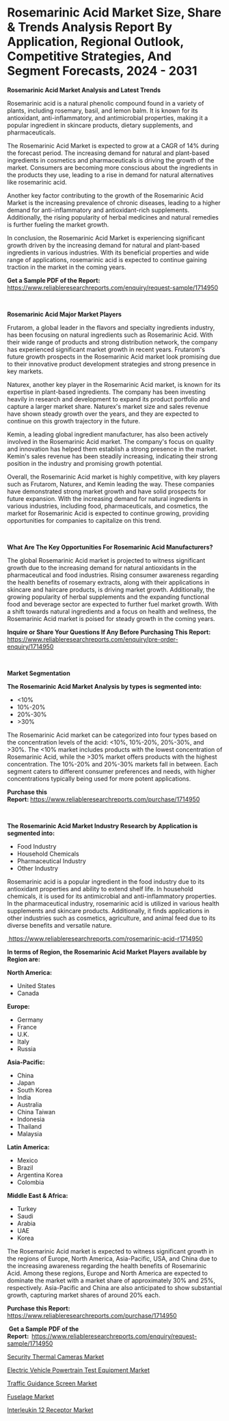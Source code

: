 <p><h1>Rosemarinic Acid Market Size, Share & Trends Analysis Report By Application, Regional Outlook, Competitive Strategies, And Segment Forecasts, 2024 - 2031</h1></p><p><strong>Rosemarinic Acid Market Analysis and Latest Trends</strong></p>
<p><p>Rosemarinic acid is a natural phenolic compound found in a variety of plants, including rosemary, basil, and lemon balm. It is known for its antioxidant, anti-inflammatory, and antimicrobial properties, making it a popular ingredient in skincare products, dietary supplements, and pharmaceuticals.</p><p>The Rosemarinic Acid Market is expected to grow at a CAGR of 14% during the forecast period. The increasing demand for natural and plant-based ingredients in cosmetics and pharmaceuticals is driving the growth of the market. Consumers are becoming more conscious about the ingredients in the products they use, leading to a rise in demand for natural alternatives like rosemarinic acid.</p><p>Another key factor contributing to the growth of the Rosemarinic Acid Market is the increasing prevalence of chronic diseases, leading to a higher demand for anti-inflammatory and antioxidant-rich supplements. Additionally, the rising popularity of herbal medicines and natural remedies is further fueling the market growth.</p><p>In conclusion, the Rosemarinic Acid Market is experiencing significant growth driven by the increasing demand for natural and plant-based ingredients in various industries. With its beneficial properties and wide range of applications, rosemarinic acid is expected to continue gaining traction in the market in the coming years.</p></p>
<p><strong>Get a Sample PDF of the Report:&nbsp;</strong> <a href="https://www.reliableresearchreports.com/enquiry/request-sample/1714950">https://www.reliableresearchreports.com/enquiry/request-sample/1714950</a></p>
<p>&nbsp;</p>
<p><strong>Rosemarinic Acid Major Market Players</strong></p>
<p><p>Frutarom, a global leader in the flavors and specialty ingredients industry, has been focusing on natural ingredients such as Rosemarinic Acid. With their wide range of products and strong distribution network, the company has experienced significant market growth in recent years. Frutarom's future growth prospects in the Rosemarinic Acid market look promising due to their innovative product development strategies and strong presence in key markets.</p><p>Naturex, another key player in the Rosemarinic Acid market, is known for its expertise in plant-based ingredients. The company has been investing heavily in research and development to expand its product portfolio and capture a larger market share. Naturex's market size and sales revenue have shown steady growth over the years, and they are expected to continue on this growth trajectory in the future.</p><p>Kemin, a leading global ingredient manufacturer, has also been actively involved in the Rosemarinic Acid market. The company's focus on quality and innovation has helped them establish a strong presence in the market. Kemin's sales revenue has been steadily increasing, indicating their strong position in the industry and promising growth potential.</p><p>Overall, the Rosemarinic Acid market is highly competitive, with key players such as Frutarom, Naturex, and Kemin leading the way. These companies have demonstrated strong market growth and have solid prospects for future expansion. With the increasing demand for natural ingredients in various industries, including food, pharmaceuticals, and cosmetics, the market for Rosemarinic Acid is expected to continue growing, providing opportunities for companies to capitalize on this trend.</p></p>
<p>&nbsp;</p>
<p><strong>What Are The Key Opportunities For Rosemarinic Acid Manufacturers?</strong></p>
<p><p>The global Rosemarinic Acid market is projected to witness significant growth due to the increasing demand for natural antioxidants in the pharmaceutical and food industries. Rising consumer awareness regarding the health benefits of rosemary extracts, along with their applications in skincare and haircare products, is driving market growth. Additionally, the growing popularity of herbal supplements and the expanding functional food and beverage sector are expected to further fuel market growth. With a shift towards natural ingredients and a focus on health and wellness, the Rosemarinic Acid market is poised for steady growth in the coming years.</p></p>
<p><strong>Inquire or Share Your Questions If Any Before Purchasing This Report:</strong> <a href="https://www.reliableresearchreports.com/enquiry/pre-order-enquiry/1714950">https://www.reliableresearchreports.com/enquiry/pre-order-enquiry/1714950</a></p>
<p>&nbsp;</p>
<p><strong>Market Segmentation</strong></p>
<p><strong>The Rosemarinic Acid Market Analysis by types is segmented into:</strong></p>
<p><ul><li><10%</li><li>10%-20%</li><li>20%-30%</li><li>>30%</li></ul></p>
<p><p>The Rosemarinic Acid market can be categorized into four types based on the concentration levels of the acid: <10%, 10%-20%, 20%-30%, and >30%. The <10% market includes products with the lowest concentration of Rosemarinic Acid, while the >30% market offers products with the highest concentration. The 10%-20% and 20%-30% markets fall in between. Each segment caters to different consumer preferences and needs, with higher concentrations typically being used for more potent applications.</p></p>
<p><strong>Purchase this Report:&nbsp;</strong><a href="https://www.reliableresearchreports.com/purchase/1714950">https://www.reliableresearchreports.com/purchase/1714950</a></p>
<p>&nbsp;</p>
<p><strong>The Rosemarinic Acid Market Industry Research by Application is segmented into:</strong></p>
<p><ul><li>Food Industry</li><li>Household Chemicals</li><li>Pharmaceutical Industry</li><li>Other Industry</li></ul></p>
<p><p>Rosemarinic acid is a popular ingredient in the food industry due to its antioxidant properties and ability to extend shelf life. In household chemicals, it is used for its antimicrobial and anti-inflammatory properties. In the pharmaceutical industry, rosemarinic acid is utilized in various health supplements and skincare products. Additionally, it finds applications in other industries such as cosmetics, agriculture, and animal feed due to its diverse benefits and versatile nature.</p></p>
<p><a href="https://www.reliableresearchreports.com/rosemarinic-acid-r1714950">&nbsp;https://www.reliableresearchreports.com/rosemarinic-acid-r1714950</a></p>
<p><strong>In terms of Region, the Rosemarinic Acid Market Players available by Region are:</strong></p>
<p>
    <p> <strong> North America: </strong>
        <ul>
            <li>United States</li>
            <li>Canada</li>
        </ul>
        </p> 
    <p> <strong> Europe: </strong>
        <ul>
            <li>Germany</li>
            <li>France</li>
            <li>U.K.</li>
            <li>Italy</li>
            <li>Russia</li>
        </ul>
        </p> 
    <p> <strong> Asia-Pacific: </strong>
        <ul>
            <li>China</li>
            <li>Japan</li>
            <li>South Korea</li>
            <li>India</li>
            <li>Australia</li>
            <li>China Taiwan</li>
            <li>Indonesia</li>
            <li>Thailand</li>
            <li>Malaysia</li>
        </ul>
        </p> 
    <p> <strong> Latin America: </strong>
        <ul>
            <li>Mexico</li>
            <li>Brazil</li>
            <li>Argentina Korea</li>
            <li>Colombia</li>
        </ul>
        </p> 
    <p> <strong> Middle East & Africa: </strong>
        <ul>
            <li>Turkey</li>
            <li>Saudi</li>
            <li>Arabia</li>
            <li>UAE</li>
            <li>Korea</li>
        </ul>
    </p>
    </p>
<p><p>The Rosemarinic Acid market is expected to witness significant growth in the regions of Europe, North America, Asia-Pacific, USA, and China due to the increasing awareness regarding the health benefits of Rosemarinic Acid. Among these regions, Europe and North America are expected to dominate the market with a market share of approximately 30% and 25%, respectively. Asia-Pacific and China are also anticipated to show substantial growth, capturing market shares of around 20% each.</p></p>
<p><strong>Purchase this Report: </strong><a href="https://www.reliableresearchreports.com/purchase/1714950">https://www.reliableresearchreports.com/purchase/1714950</a></p>
<p>&nbsp;<strong>Get a Sample PDF of the Report:&nbsp;&nbsp;</strong><a href="https://www.reliableresearchreports.com/enquiry/request-sample/1714950">https://www.reliableresearchreports.com/enquiry/request-sample/1714950</a></p>
<p><strong></strong></p>
<p><p><a href="https://github.com/rionkhanvai01/Market-Research-Report-List-1/blob/main/security-thermal-cameras-market.md">Security Thermal Cameras Market</a></p><p><a href="https://medium.com/@rebecca.smith5467/electric-vehicle-powertrain-test-equipment-market-emerging-trends-and-future-prospects-for-period-69d7269351f9">Electric Vehicle Powertrain Test Equipment Market</a></p><p><a href="https://github.com/haleemasakdiya1/Market-Research-Report-List-1/blob/main/traffic-guidance-screen-market.md">Traffic Guidance Screen Market</a></p><p><a href="https://medium.com/@dylanmarshall42/fuselage-market-share-market-analysis-growth-trends-forecasts-for-period-from-2024-2031-5afc9f2993de">Fuselage Market</a></p><p><a href="https://issuu.com/reportprime-2/docs/interleukin-12-receptor-market-size-2030.pptx">Interleukin 12 Receptor Market</a></p></p>
